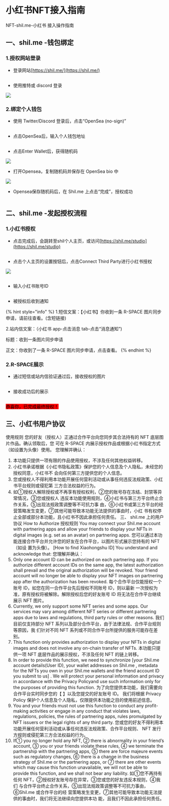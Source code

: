 # 小红书NFT接入指南

NFT-shil.me-小红书 接入操作指南



## 一、shil.me -钱包绑定

### 1.授权网站登录

* 登录网站[https://shil.me/](https://shil.me/)

<figure><img src="../.gitbook/assets/image (2).png" alt=""><figcaption></figcaption></figure>

* 使用推特或 discord 登录

![](<../.gitbook/assets/image (26).png>)



### 2.绑定个人钱包

* 使用 Twitter/Discord 登录后，点击“OpenSea (no-sign)”

<figure><img src="../.gitbook/assets/image (22).png" alt=""><figcaption></figcaption></figure>

* 点击OpenSea后，输入个人钱包地址

<figure><img src="../.gitbook/assets/image (6).png" alt=""><figcaption></figcaption></figure>

* 点击Enter Wallet后，获得随机码

![](<../.gitbook/assets/image (13).png>)



* 打开Opensea，复制随机码并保存在 OpenSea bio 中

![](<../.gitbook/assets/image (23).png>)



* Opensea保存随机码后，在 Shil.me 上点击“完成”，授权成功

<figure><img src="../.gitbook/assets/image (3).png" alt=""><figcaption></figcaption></figure>

## 二、shil.me -发起授权流程

### 1.小红书授权

* 点击完成后，会跳转至shil个人主页，或访问[https://shil.me/studio](https://shil.me/studio)

<figure><img src="../.gitbook/assets/image (24).png" alt=""><figcaption></figcaption></figure>

* 点击个人主页的设置按钮后，点击Connect Third Party进行小红书授权

![](<../.gitbook/assets/image (5).png>)



<figure><img src="../.gitbook/assets/image (21).png" alt=""><figcaption></figcaption></figure>

* 输入小红书账号ID

<figure><img src="../.gitbook/assets/image.png" alt=""><figcaption></figcaption></figure>

* 被授权后收到通知&#x20;

{% hint style="info" %}
1.短信文案：【小红书】你收到一条 R-SPACE 图片同步申请，请前往查看。(含短链接)

2.站内信文案：（小红书 app-点击消息 tab-点击“消息通知”)

&#x20;       标题：收到一条图片同步申请 &#x20;

&#x20;       正文：你收到了一条 R-SPACE 图片同步申请，点击查看。
{% endhint %}

### 2.R-SPACE展示

* 通过短信或站内信验证通过后，接收授权的图片

<figure><img src="../.gitbook/assets/image (7).png" alt=""><figcaption></figcaption></figure>

* 接收成功后的展示

<figure><img src="../.gitbook/assets/image (14).png" alt=""><figcaption></figcaption></figure>

<mark style="background-color:red;">恭喜你，已完成最终授权！</mark>

## 三、小红书用户协议

使用规则 您的好友（授权人）正通过合作平台向您同步其合法持有的 NFT 底层图片作品。确认领取后，您 可在 R-SPACE 内展示授权作品或根据小红书指定方式（如设置为头像）使用。 您理解并确认：

1. 本功能只提供一项有限的作品使用授权，不涉及任何其他权益转移。
2. 小红书承诺根据《小红书隐私政策》保护您的个人信息及个人隐私，未经您的授权同意，小红书不 会向任何第三方提供您的个人信息。
3. 您或授权人不得利用本功能开展任何营利活动或从事任何违反法规政策、小红书平台规则或侵犯第 三方合法权益的行为。
4. 如①授权人解除授权或不再享有授权权利，②您的账号存在冻结、封禁等异常情况，③您或授权人 违反本功能使用规则，④小红书与第三方平台终止合作关系，⑤出现法规政策调整等不可抗力事 由，⑥小红书或第三方平台的经营策略发生变更，⑦其他可能导致本功能无法提供的事由时，小红 书有权停止全部或部分本功能，且小红书不因此承担任何责任。 三、 shil.me 上的用户协议 How to Authorize 授权规则 You may connect your Shil.me account with partnering apps and allow your friends to display your NFTs in digital images (e.g. set as an avatar) on partnering apps. 您可以通过本功能连接合作平台并允许您的好友在合作平台，以图片形式展示您持有的 NFT（如设 置为头像）。 \[How to find Xiaohongshu ID] You understand and acknowledge that: 您理解并确认：
5. Only one account ID can be authorized on each partnering app. If you authorize different account IDs on the same app, the latest authorization shall prevail and the original authorization will be revoked. Your friend account will no longer be able to display your NFT images on partnering app after the authorization has been revoked. 每个合作平台仅能授权一个账号 ID，如您在同一合作平台先后授权不同账号 ID，则以最新 一次授权为准，原有授权将被解除。解除授权后您的好友账号 ID 将无法在合作平台继续展示 NFT 图片。
6. Currently, we only support some NFT series and some apps. Our services may vary among different NFT series or different partnering apps due to laws and regulations, third party rules or other reasons. 我们目前仅支持部分 NFT 系列以及部分合作平台，由于法律法规、合作平台规则等原因，我 们针对不同 NFT 系列或不同合作平台所提供的服务可能存在差别。
7. This function only provides authorization to display your NFTs in digital images and does not involve any on-chain transfer of NFTs. 本功能只提供一项 NFT 底层作品的展示授权，不涉及任何 NFT 的链上转移。
8. In order to provide this function, we need to synchronize \[your Shil.me account details(User ID), your wallet addresses on Shil.me , metadata for the NFTs you own in your Shil.me wallets and the friend account ID you submit to us] . We will protect your personal information and privacy in accordance with the Privacy Policyand use such information only for the purposes of providing this function. 为了向您提供本功能，我们需要向合作平台实时同步您的【 】以及您提交的好友账号 ID。 我们将根据 Privacy Policy 保护个人信息及个人隐私，仅限提供本功能之目的使用前述信息。
9. You and your friends must not use this function to conduct any profit-making activities or engage in any conduct that violates laws, regulations, policies, the rules of partnering apps, rules promulgated by NFT issuers or the legal rights of any third party. 您或您的好友不得利用本功能开展任何营利活动或从事任何违反法规政策、合作平台规则、 NFT 发行方规则或侵犯第三方合法权益的行为。
10. If① you no longer hold any NFT, ② there is abnormality in your friend’s account, ③ you or your friends violate these rules, ④ we terminate the partnership with the partnering apps, ⑤ there are force majeure events such as regulatory changes, ⑥ there is a change in the business strategy of Shil.me or the partnering apps, or ⑦ there are other events which may cause this function unavailable, we will not be able to provide this function, and we shall not bear any liability. 如①您不再持有任何 NFT，②授权好友账号存在异常，③您或您的好友违反本规则，④我们 与合作平台终止合作关系，⑤出现法规政策调整等不可抗力事由，⑥Shil.me 或合作平台的经 营策略发生变更，⑦其他可能导致本功能无法提供的事由时，我们将无法继续向您提供本功 能，且我们不因此承担任何责任。
